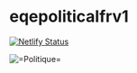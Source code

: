 # eqepoliticalfrv1

[![Netlify Status](https://api.netlify.com/api/v1/badges/c72562da-0e4e-4fd8-9647-dba00e82ac9f/deploy-status)](https://app.netlify.com/sites/ofp2map-eqepoliticalfrv1/deploys)

![=Politique=](eqepoliticalfrv1/0/0/0.webp?raw=true "Title")
